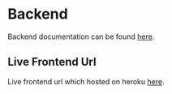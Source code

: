 # Backend

Backend documentation can be found [here](https://documenter.getpostman.com/view/16707928/TzmChYYX).

## Live Frontend Url

Live frontend url which hosted on heroku [here](https://search-phot.netlify.app/).
